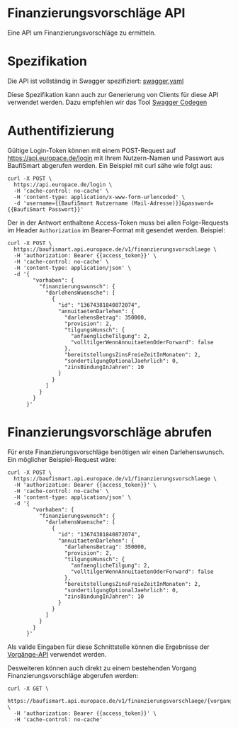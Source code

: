 # Finanzierungsvorschläge API
Eine API um Finanzierungsvorschläge zu ermitteln.

# Spezifikation

Die API ist vollständig in Swagger spezifiziert: [swagger.yaml](swagger.yaml)

Diese Spezifikation kann auch zur Generierung von Clients für diese API verwendet
werden. Dazu empfehlen wir das Tool [Swagger Codegen](https://github.com/swagger-api/swagger-codegen)

# Authentifizierung

Gültige Login-Token können mit einem POST-Request auf https://api.europace.de/login mit Ihrem Nutzern-Namen und Passwort aus
BaufiSmart abgerufen werden. Ein Beispiel mit curl sähe wie folgt aus:

```
curl -X POST \
  https://api.europace.de/login \
  -H 'cache-control: no-cache' \
  -H 'content-type: application/x-www-form-urlencoded' \
  -d 'username={{BaufiSmart Nutzername (Mail-Adresse)}}&password={{BaufiSmart Passwort}}'
```

Der in der Antwort enthaltene Access-Token muss bei allen Folge-Requests im Header `Authorization` im Bearer-Format mit gesendet
werden. Beispiel:

```
curl -X POST \
  https://baufismart.api.europace.de/v1/finanzierungsvorschlaege \
  -H 'authorization: Bearer {{access_token}}' \
  -H 'cache-control: no-cache' \
  -H 'content-type: application/json' \
  -d '{
        "vorhaben": {
          "finanzierungswunsch": {
            "darlehensWuensche": [
              {
                "id": "13674381840872074",
                "annuitaetenDarlehen": {
                  "darlehensBetrag": 350000,
                  "provision": 2,
                  "tilgungsWunsch": {
                    "anfaenglicheTilgung": 2,
                    "volltilgerWennAnnuitaetenOderForward": false
                  },
                  "bereitstellungsZinsFreieZeitInMonaten": 2,
                  "sondertilgungOptionalJaehrlich": 0,
                  "zinsBindungInJahren": 10
                }
              }
            ]
          }
        }
      }'
```

# Finanzierungsvorschläge abrufen

Für erste Finanzierungsvorschläge benötigen wir einen Darlehenswunsch. Ein möglicher Beispiel-Request wäre:

```
curl -X POST \
  https://baufismart.api.europace.de/v1/finanzierungsvorschlaege \
  -H 'authorization: Bearer {{access_token}}' \
  -H 'cache-control: no-cache' \
  -H 'content-type: application/json' \
  -d '{
        "vorhaben": {
          "finanzierungswunsch": {
            "darlehensWuensche": [
              {
                "id": "13674381840872074",
                "annuitaetenDarlehen": {
                  "darlehensBetrag": 350000,
                  "provision": 2,
                  "tilgungsWunsch": {
                    "anfaenglicheTilgung": 2,
                    "volltilgerWennAnnuitaetenOderForward": false
                  },
                  "bereitstellungsZinsFreieZeitInMonaten": 2,
                  "sondertilgungOptionalJaehrlich": 0,
                  "zinsBindungInJahren": 10
                }
              }
            ]
          }
        }
      }'
```

Als valide Eingaben für diese Schnittstelle können die  Ergebnisse der [Vorgänge-API](https://github.com/hypoport/vorgaenge-api)
verwendet werden.

Desweiteren können auch direkt zu einem bestehenden Vorgang Finanzierungsvorschläge abgerufen werden:

```
curl -X GET \
  https://baufismart.api.europace.de/v1/finanzierungsvorschlaege/{vorgangsNummer}  \
  -H 'authorization: Bearer {{access_token}}' \
  -H 'cache-control: no-cache' 
```

